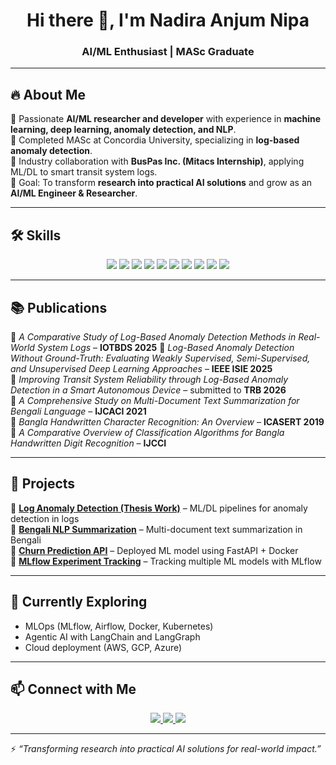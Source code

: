 
<h1 align="center"> Hi there 👋, I'm Nadira Anjum Nipa </h1>
<h3 align="center"> AI/ML Enthusiast | MASc Graduate </h3>

---

## 🔥 About Me  
🌟 Passionate **AI/ML researcher and developer** with experience in **machine learning, deep learning, anomaly detection, and NLP**.  
📖 Completed MASc at Concordia University, specializing in **log-based anomaly detection**.  
💼 Industry collaboration with **BusPas Inc. (Mitacs Internship)**, applying ML/DL to smart transit system logs.   
🎯 Goal: To transform **research into practical AI solutions** and grow as an **AI/ML Engineer & Researcher**.  

---

## 🛠️ Skills  

<p align="center">
  <!-- Programming -->
  <img src="https://img.shields.io/badge/Python-3776AB?style=for-the-badge&logo=python&logoColor=white" />
  <img src="https://img.shields.io/badge/C++-00599C?style=for-the-badge&logo=c%2B%2B&logoColor=white" />
  <img src="https://img.shields.io/badge/Java-ED8B00?style=for-the-badge&logo=java&logoColor=white" />

  <!-- ML/AI -->
  <img src="https://img.shields.io/badge/TensorFlow-FF6F00?style=for-the-badge&logo=tensorflow&logoColor=white" />
  <img src="https://img.shields.io/badge/PyTorch-EE4C2C?style=for-the-badge&logo=pytorch&logoColor=white" />
  <img src="https://img.shields.io/badge/scikit--learn-F7931E?style=for-the-badge&logo=scikit-learn&logoColor=white" />

  <!-- Tools -->
  <img src="https://img.shields.io/badge/Docker-2496ED?style=for-the-badge&logo=docker&logoColor=white" />
  <img src="https://img.shields.io/badge/FastAPI-009688?style=for-the-badge&logo=fastapi&logoColor=white" />
  <img src="https://img.shields.io/badge/MLflow-0194E2?style=for-the-badge&logo=mlflow&logoColor=white" />

  <!-- Cloud -->
  <img src="https://img.shields.io/badge/AWS-232F3E?style=for-the-badge&logo=amazon-aws&logoColor=white" />
</p>

---

## 📚 Publications  

📌 *A Comparative Study of Log-Based Anomaly Detection Methods in Real-World System Logs* – **IOTBDS 2025**
📌 *Log-Based Anomaly Detection Without Ground-Truth: Evaluating Weakly Supervised, Semi-Supervised, and Unsupervised Deep Learning Approaches* – **IEEE ISIE 2025**    
📌 *Improving Transit System Reliability through Log-Based Anomaly Detection in a Smart Autonomous Device* – submitted to **TRB 2026**  
📌 *A Comprehensive Study on Multi-Document Text Summarization for Bengali Language* – **IJCACI 2021**  
📌 *Bangla Handwritten Character Recognition: An Overview* – **ICASERT 2019**  
📌 *A Comparative Overview of Classification Algorithms for Bangla Handwritten Digit Recognition* – **IJCCI**  

---

## 🚀 Projects  

🔹 [**Log Anomaly Detection (Thesis Work)**](#) – ML/DL pipelines for anomaly detection in logs  
🔹 [**Bengali NLP Summarization**](#) – Multi-document text summarization in Bengali  
🔹 [**Churn Prediction API**](#) – Deployed ML model using FastAPI + Docker  
🔹 [**MLflow Experiment Tracking**](#) – Tracking multiple ML models with MLflow  

---

## 🌱 Currently Exploring  

- MLOps (MLflow, Airflow, Docker, Kubernetes)  
- Agentic AI with LangChain and LangGraph  
- Cloud deployment (AWS, GCP, Azure)  

---


## 📫 Connect with Me  

<p align="center">
  <a href="https://www.linkedin.com/in/nadiranipa/">
    <img src="https://img.shields.io/badge/LinkedIn-0077B5?style=for-the-badge&logo=linkedin&logoColor=white" />
  </a>
  <a href="mailto:nadira.nipa@gmail.com">
    <img src="https://img.shields.io/badge/Email-D14836?style=for-the-badge&logo=gmail&logoColor=white" />
  </a>
  <a href="[[https://scholar.google.com/](https://scholar.google.ca/citations?user=r1vXPLsAAAAJ&hl=en)](https://scholar.google.ca/citations?user=r1vXPLsAAAAJ&hl=en)">
    <img src="https://img.shields.io/badge/Google%20Scholar-4285F4?style=for-the-badge&logo=google-scholar&logoColor=white" />
  </a>
</p>

---

⚡ *“Transforming research into practical AI solutions for real-world impact.”*  

